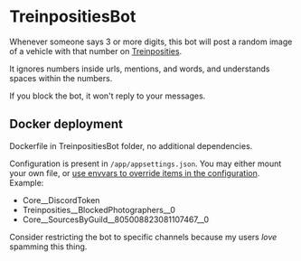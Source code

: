 # TreinpositiesBot
Whenever someone says 3 or more digits, this bot will post a random image of a vehicle with that number on [Treinposities](https://treinposities.nl/).

It ignores numbers inside urls, mentions, and words, and understands spaces within the numbers.

If you block the bot, it won't reply to your messages.

## Docker deployment
Dockerfile in TreinpositiesBot folder, no additional dependencies.

Configuration is present in `/app/appsettings.json`. You may either mount your own file, or [use envvars to override items in the configuration](https://learn.microsoft.com/en-us/dotnet/core/extensions/configuration-providers#environment-variable-configuration-provider). Example:
- Core__DiscordToken
- Treinposities__BlockedPhotographers__0
- Core__SourcesByGuild__805008823081107467__0

Consider restricting the bot to specific channels because my users *love* spamming this thing.
